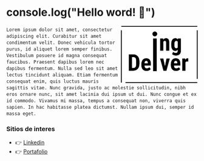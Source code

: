 # console.log("Hello word! 👋")

<div>
  <img align="right" width="40%" height="40%" src="Logo.png">
</div>


```Lorem ipsum dolor sit amet, consectetur adipiscing elit. Curabitur sit amet condimentum velit. Donec vehicula tortor purus, id aliquet lorem semper finibus. Vestibulum posuere id magna consequat faucibus. Praesent dapibus lorem nec dapibus fermentum. Nulla sed leo sit amet lectus tincidunt aliquam. Etiam fermentum consequat enim, quis luctus mauris sagittis vitae. Nunc gravida, justo ac molestie sollicitudin, nibh eros ornare nunc, sit amet lacinia dui ipsum ut dui. Nunc congue et ex id commodo. Vivamus mi massa, tempus a consequat non, viverra quis sapien. In hac habitasse platea dictumst. Nullam ipsum dui, semper id massa eget.```


### Sitios de interes
- :point_right: [Linkedin](https://www.linkedin.com/in/deiver-guerra-carrascal-0a3784176/)
- :point_right: [Portafolio](https://ingdeiver.github.io/portafolio)
